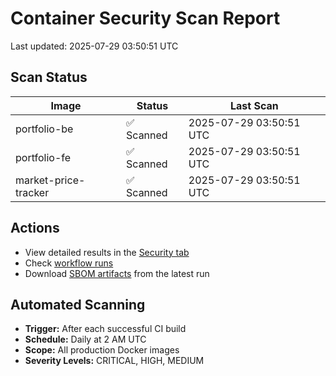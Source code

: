 # Container Security Scan Report

Last updated: 2025-07-29 03:50:51 UTC

## Scan Status

| Image | Status | Last Scan |
|-------|--------|-----------|
| portfolio-be | ✅ Scanned | 2025-07-29 03:50:51 UTC |
| portfolio-fe | ✅ Scanned | 2025-07-29 03:50:51 UTC |
| market-price-tracker | ✅ Scanned | 2025-07-29 03:50:51 UTC |

## Actions

- View detailed results in the [Security tab](https://github.com/ktenman/portfolio/security/code-scanning)
- Check [workflow runs](https://github.com/ktenman/portfolio/actions/workflows/trivy-scan.yml)
- Download [SBOM artifacts](https://github.com/ktenman/portfolio/actions/workflows/trivy-scan.yml) from the latest run

## Automated Scanning

- **Trigger:** After each successful CI build
- **Schedule:** Daily at 2 AM UTC
- **Scope:** All production Docker images
- **Severity Levels:** CRITICAL, HIGH, MEDIUM

